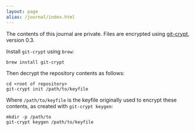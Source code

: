 ```yaml
---
layout: page
alias: /journal/index.html
---
```


The contents of this journal are private. Files are encrypted using [git-crypt](https://www.agwa.name/projects/git-crypt/), version 0.3.

Install `git-crypt` using `brew`:

    brew install git-crypt

Then decrypt the repository contents as follows:

    cd <root of repository>
    git-crypt init /path/to/keyfile

Where `/path/to/keyfile` is the keyfile originally used to encrypt these contents, as created with `git-crypt keygen`:

    mkdir -p /path/to
    git-crypt keygen /path/to/keyfile

